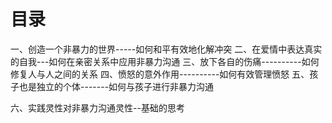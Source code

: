 # 目录
一、创造一个非暴力的世界-----如何和平有效地化解冲突
二、在爱情中表达真实的自我---如何在亲密关系中应用非暴力沟通
三、放下各自的伤痛----------如何修复人与人之间的关系
四、愤怒的意外作用----------如何有效管理愤怒
五、孩子也是独立的个体-------如何与孩子进行非暴力沟通

六、实践灵性对非暴力沟通灵性--基础的思考
